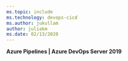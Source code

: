 ```yaml
---
ms.topic: include
ms.technology: devops-cicd
ms.author: jukullam
author: juliakm
ms.date: 02/13/2020
---
```


**Azure Pipelines | Azure DevOps Server 2019**

